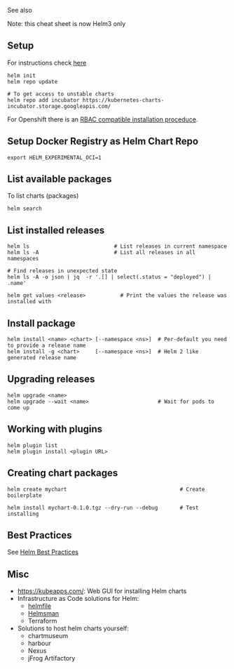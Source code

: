 See also <?add topic='Helm Templates'?> <?add topic='kubernetes'?> <?add topic='Openshift'?> 

Note: this cheat sheet is now Helm3 only

## Setup

For instructions check [here](https://docs.helm.sh/using_helm/#quickstart-guide)

    helm init   
    helm repo update
    
    # To get access to unstable charts
    helm repo add incubator https://kubernetes-charts-incubator.storage.googleapis.com/

For Openshift there is an [RBAC compatible installation proceduce](https://blog.openshift.com/getting-started-helm-openshift/).

## Setup Docker Registry as Helm Chart Repo

    export HELM_EXPERIMENTAL_OCI=1

## List available packages

To list charts (packages)

    helm search

## List installed releases

    helm ls                           # List releases in current namespace
    helm ls -A                        # List all releases in all namespaces
    
    # Find releases in unexpected state
    helm ls -A -o json | jq  -r '.[] | select(.status = "deployed") | .name'
    
    helm get values <release>           # Print the values the release was installed with

## Install package

    helm install <name> <chart> [--namespace <ns>]  # Per-default you need to provide a release name
    helm install -g <chart>     [--namespace <ns>]  # Helm 2 like generated release name

## Upgrading releases

    helm upgrade <name>
    helm upgrade --wait <name>                      # Wait for pods to come up

## Working with plugins

    helm plugin list
    helm plugin install <plugin URL>

## Creating chart packages

    helm create mychart                                    # Create boilerplate
    
    helm install mychart-0.1.0.tgz --dry-run --debug       # Test installing

## Best Practices

See [Helm Best Practices](/blog/Helm+Best+Practices)

## Misc

- https://kubeapps.com/: Web GUI for installing Helm charts
- Infrastructure as Code solutions for Helm:
   - [helmfile](https://github.com/roboll/helmfile)
   - [Helmsman](https://github.com/Praqma/helmsman)
   - Terraform
- Solutions to host helm charts yourself:
   - chartmuseum
   - harbour
   - Nexus
   - jFrog Artifactory
